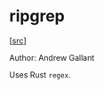 # ripgrep

[[src](https://github.com/BurntSushi/ripgrep)]

Author: Andrew Gallant

Uses Rust `regex`.
